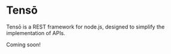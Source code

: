 Tensō
=====

Tensō is a REST framework for node.js, designed to simplify the implementation of APIs.

Coming soon!
